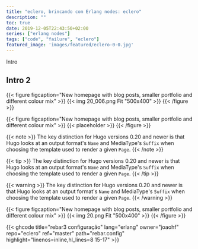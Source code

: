 ```yaml
---
title: "eclero, brincando com Erlang nodes: eclero"
description: ""
toc: true
date: 2019-12-05T22:43:50+02:00
series: ["erlang nodes"] 
tags: ["code", "failure", "eclero"]
featured_image: 'images/featured/eclero-0-0.jpg'
---
```


Intro

## Intro 2

{{< figure figcaption="New homepage with blog posts, smaller portfolio and different colour mix" >}}
  {{< img 20_006.png Fit "500x400" >}}
{{< /figure >}}

{{< figure figcaption="New homepage with blog posts, smaller portfolio and different colour mix" >}}
  {{< placeholder >}}
{{< /figure >}}

{{< note >}}
The key distinction for Hugo versions 0.20 and newer is that Hugo looks at an output format's `Name` and MediaType's `Suffix` when choosing the template used to render a given `Page`.
{{< /note >}}


{{< tip >}}
The key distinction for Hugo versions 0.20 and newer is that Hugo looks at an output format's `Name` and MediaType's `Suffix` when choosing the template used to render a given `Page`.
{{< /tip >}}

{{< warning >}}
The key distinction for Hugo versions 0.20 and newer is that Hugo looks at an output format's `Name` and MediaType's `Suffix` when choosing the template used to render a given `Page`.
{{< /warning >}}

{{< figure figcaption="New homepage with blog posts, smaller portfolio and different colour mix" >}}
  {{< img 20.png Fit "500x400" >}}
{{< /figure >}}

{{< ghcode title="rebar3 configuração" lang="erlang" owner="joaohf" repo="eclero" ref="master" path="rebar.config" highlight="linenos=inline,hl_lines=8 15-17" >}}
